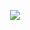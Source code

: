 <p align="center">
  <img src="https://raw.githubusercontent.com/haxeui/raylib-haxe/main/examples/hello-world/screen.png"/>
</p>
